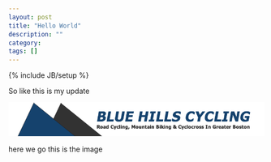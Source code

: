 ```yaml
---
layout: post
title: "Hello World"
description: ""
category: 
tags: []
---
```

{% include JB/setup %}

So like this is my update 



![My helpful screenshot](/images/BHHC-Banner.png)

here we go this is the image